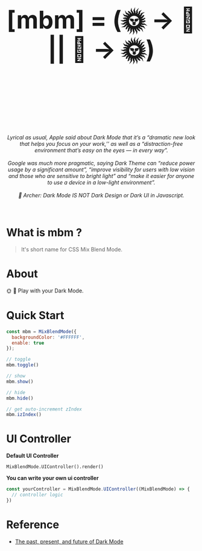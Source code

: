 <h1 align="center">
  <br>
  <br>
  <br>
	<p style="font-size: 64px;">[mbm] = (🌞 -> 🌛 || 🌛 -> 🌞)</p>
  <br>
  <br>
  <br>
</h1>
<p align="center">
<em>
Lyrical as usual, Apple said about Dark Mode that it’s a “dramatic new look that helps you focus on your work,’’ as well as a “distraction-free environment that’s easy on the eyes — in every way”.
</em>
<br>
<br>
<em>
Google was much more pragmatic, saying Dark Theme can “reduce power usage by a significant amount”, “improve visibility for users with low vision and those who are sensitive to bright light” and “make it easier for anyone to use a device in a low-light environment”.
</em>
<br>
<br>
<em>👦 Archer: Dark Mode IS NOT Dark Design or Dark UI in Javascript.</em>
<br>
<br>
<br>
</p>

# What is mbm ?

> It's short name for CSS Mix Blend Mode.

# About

🌞 🌛 Play with your Dark Mode.

# Quick Start

```javascript
const mbm = MixBlendMode({
  backgroundColor: '#FFFFFF',
  enable: true
});

// toggle
mbm.toggle()

// show
mbm.show()

// hide
mbm.hide()

// get auto-increment zIndex
mbm.izIndex()

```

# UI Controller

**Default UI Controller**

```
MixBlendMode.UIController().render()
```

**You can write your own ui controller**

```javascript
const yourController = MixBlendMode.UIController((MixBlendMode) => {
  // controller logic
})
```

# Reference

* [The past, present, and future of Dark Mode](https://uxdesign.cc/the-past-present-and-future-of-dark-mode-9254f2956ec7)
